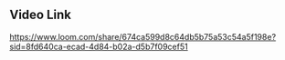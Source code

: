 ## Video Link

https://www.loom.com/share/674ca599d8c64db5b75a53c54a5f198e?sid=8fd640ca-ecad-4d84-b02a-d5b7f09cef51
